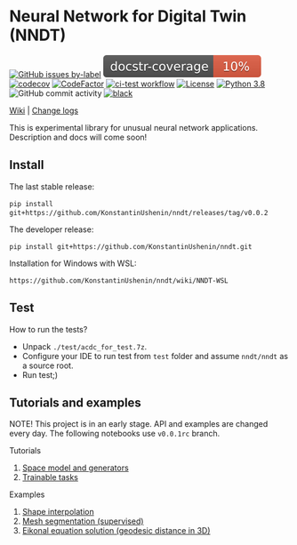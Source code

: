 # Neural Network for Digital Twin (NNDT)

[![GitHub issues by-label](https://img.shields.io/github/issues/KonstantinUshenin/nndt/good%20first%20issue)](https://github.com/KonstantinUshenin/nndt/issues?q=is%3Aissue+is%3Aopen+label%3A%22good+first+issue%22)
[![docstr_coverage](https://github.com/KonstantinUshenin/nndt/blob/main/badge.svg)](https://github.com/KonstantinUshenin/nndt)
[![codecov](https://codecov.io/gh/KonstantinUshenin/nndt/branch/main/graph/badge.svg)](https://codecov.io/gh/KonstantinUshenin/nndt)
[![CodeFactor](https://www.codefactor.io/repository/github/konstantinushenin/nndt/badge)](https://www.codefactor.io/repository/github/konstantinushenin/nndt)
[![ci-test workflow](https://github.com/KonstantinUshenin/nndt/actions/workflows/ci-workflow.yml/badge.svg)](https://github.com/KonstantinUshenin/nndt/actions/workflows/ci-workflow.yml)
[![License](https://img.shields.io/github/license/KonstantinUshenin/nndt)](https://github.com/KonstantinUshenin/nndt/blob/main/LICENSE)
[![Python 3.8](https://img.shields.io/badge/python-3.8-blue.svg)](https://www.python.org/downloads/release/python-380/)
![GitHub commit activity](https://img.shields.io/github/commit-activity/m/KonstantinUshenin/nndt)
[![black](https://img.shields.io/badge/code%20style-black-000000.svg)](https://github.com/psf/black)


[Wiki](https://github.com/KonstantinUshenin/nndt/wiki) | [Change logs](https://github.com/KonstantinUshenin/nndt/blob/v0.0.1rc/CHANGELOG.md)

This is experimental library for unusual neural network applications. Description and docs will come soon!

## Install
 
The last stable release:
```
pip install git+https://github.com/KonstantinUshenin/nndt/releases/tag/v0.0.2
```

The developer release:
```
pip install git+https://github.com/KonstantinUshenin/nndt.git
```

Installation for Windows with WSL:
```
https://github.com/KonstantinUshenin/nndt/wiki/NNDT-WSL
```

## Test

How to run the tests?
 - Unpack `./test/acdc_for_test.7z`.
 - Configure your IDE to run test from `test` folder and assume `nndt/nndt` as a source root.
 - Run test;)
 
## Tutorials and examples

NOTE! This project is in an early stage. API and examples are changed every day. 
The following notebooks use `v0.0.1rc` branch.

Tutorials
1. [Space model and generators](https://drive.google.com/file/d/16VEUCfcCtRQOYGqe6N2MBsIsD8OILufL/view?usp=sharing)
2. [Trainable tasks](https://drive.google.com/file/d/16ZnfqzL9VsGqnyWG4zV9uVcwFSvlHdYN/view?usp=sharing)

Examples
1. [Shape interpolation](https://github.com/KonstantinUshenin/nndt/blob/main/demos_preliminary/sdf_multiple_files.py)
2. [Mesh segmentation (supervised)](https://github.com/KonstantinUshenin/nndt/blob/main/demos_preliminary/mesh_segmentation.py)
3. [Eikonal equation solution (geodesic distance in 3D)](https://github.com/KonstantinUshenin/nndt/blob/main/demos_preliminary/eikonal_on_primitives.py)

